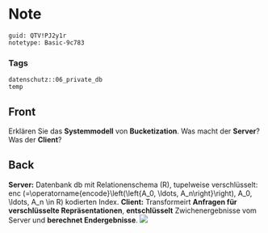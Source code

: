 # Note
```
guid: QTV!PJ2y1r
notetype: Basic-9c783
```

### Tags
```
datenschutz::06_private_db
temp
```

## Front
Erklären Sie das <b>Systemmodell</b> von <b>Bucketization</b>. Was
macht der <b>Server</b>? Was der <b>Client</b>?

## Back
<b>Server:</b> Datenbank db mit Relationenschema \(R\), tupelweise
verschlüsselt: enc \(=\operatorname{encode}\left(\left\{A_0,
\ldots, A_n\right\}\right), A_0, \ldots, A_n \in R\) kodierten
Index. <b>Client:</b> Transformeirt <b>Anfragen für verschlüsselte
Repräsentationen</b>, <b>entschlüsselt</b> Zwichenergebnisse vom
Server und <b>berechnet Endergebnisse</b>. <img src="paste-87f259f26aeef2a0326c18a97773bed453f73860.jpg">
